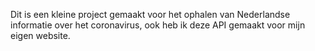 Dit is een kleine project gemaakt voor het ophalen van Nederlandse informatie over het coronavirus, ook heb ik deze API gemaakt voor mijn eigen website. 